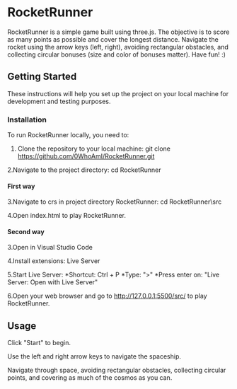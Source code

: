 # RocketRunner

RocketRunner is a simple game built using three.js. The objective is to score as many points as possible and cover the longest distance. Navigate the rocket using the arrow keys (left, right), avoiding rectangular obstacles, and collecting circular bonuses (size and color of bonuses matter). Have fun! :)

## Getting Started

These instructions will help you set up the project on your local machine for development and testing purposes.

### Installation

To run RocketRunner locally, you need to:

1. Clone the repository to your local machine:
git clone https://github.com/0WhoAmI/RocketRunner.git

2.Navigate to the project directory:
cd RocketRunner

#### First way
3.Navigate to crs in project directory RocketRunner:
cd RocketRunner\src

4.Open index.html to play RocketRunner.

#### Second way
3.Open in Visual Studio Code

4.Install extensions:
Live Server

5.Start Live Server:
*Shortcut: Ctrl + P
*Type: ">"
*Press enter on: "Live Server: Open with Live Server"

6.Open your web browser and go to http://127.0.0.1:5500/src/ to play RocketRunner.

## Usage

Click "Start" to begin.

Use the left and right arrow keys to navigate the spaceship.

Navigate through space, avoiding rectangular obstacles, collecting circular points, and covering as much of the cosmos as you can.

